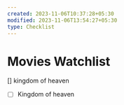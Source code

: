 ```yaml
---
created: 2023-11-06T10:37:28+05:30
modified: 2023-11-06T13:54:27+05:30
type: Checklist
---
```


# Movies Watchlist

[] kingdom of heaven
- [ ] Kingdom of heaven
